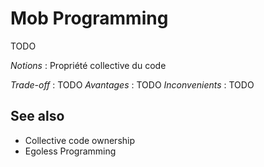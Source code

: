 # Mob Programming

TODO

_Notions_ : Propriété collective du code

_Trade-off_ : TODO
_Avantages_ : TODO
_Inconvenients_ : TODO

## See also

- Collective code ownership
- Egoless Programming